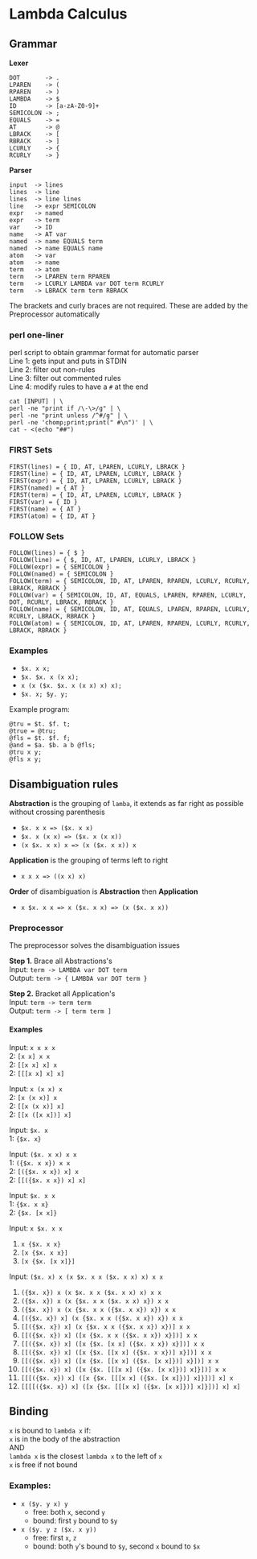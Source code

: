 # Lambda Calculus

## Grammar

__Lexer__
```
DOT       -> .
LPAREN    -> (
RPAREN    -> )
LAMBDA    -> $
ID        -> [a-zA-Z0-9]+
SEMICOLON -> ;
EQUALS    -> =
AT        -> @
LBRACK    -> [
RBRACK    -> ]
LCURLY    -> {
RCURLY    -> }
```
__Parser__
```
input  -> lines
lines  -> line
lines  -> line lines
line   -> expr SEMICOLON
expr   -> named
expr   -> term
var    -> ID
name   -> AT var
named  -> name EQUALS term
named  -> name EQUALS name
atom   -> var
atom   -> name
term   -> atom
term   -> LPAREN term RPAREN
term   -> LCURLY LAMBDA var DOT term RCURLY
term   -> LBRACK term term RBRACK
```

The brackets and curly braces are not required. These are added by the Preprocessor automatically

### perl one-liner

perl script to obtain grammar format for automatic parser  
Line 1: gets input and puts in STDIN  
Line 2: filter out non-rules  
Line 3: filter out commented rules  
Line 4: modify rules to have a `#` at the end  
```
cat [INPUT] | \
perl -ne "print if /\-\>/g" | \
perl -ne "print unless /^#/g" | \
perl -ne 'chomp;print;print(" #\n")' | \
cat - <(echo "##")
```

### FIRST Sets

```
FIRST(lines) = { ID, AT, LPAREN, LCURLY, LBRACK }
FIRST(line) = { ID, AT, LPAREN, LCURLY, LBRACK }
FIRST(expr) = { ID, AT, LPAREN, LCURLY, LBRACK }
FIRST(named) = { AT }
FIRST(term) = { ID, AT, LPAREN, LCURLY, LBRACK }
FIRST(var) = { ID }
FIRST(name) = { AT }
FIRST(atom) = { ID, AT }
```

### FOLLOW Sets

```
FOLLOW(lines) = { $ }
FOLLOW(line) = { $, ID, AT, LPAREN, LCURLY, LBRACK }
FOLLOW(expr) = { SEMICOLON }
FOLLOW(named) = { SEMICOLON }
FOLLOW(term) = { SEMICOLON, ID, AT, LPAREN, RPAREN, LCURLY, RCURLY, LBRACK, RBRACK }
FOLLOW(var) = { SEMICOLON, ID, AT, EQUALS, LPAREN, RPAREN, LCURLY, DOT, RCURLY, LBRACK, RBRACK }
FOLLOW(name) = { SEMICOLON, ID, AT, EQUALS, LPAREN, RPAREN, LCURLY, RCURLY, LBRACK, RBRACK }
FOLLOW(atom) = { SEMICOLON, ID, AT, LPAREN, RPAREN, LCURLY, RCURLY, LBRACK, RBRACK }
```

### Examples

- `$x. x x;`
- `$x. $x. x (x x);`
- `x (x ($x. $x. x (x x) x) x);`
- `$x. x; $y. y;`

Example program:
```
@tru = $t. $f. t;
@true = @tru;
@fls = $t. $f. f;
@and = $a. $b. a b @fls;
@tru x y;
@fls x y;
```

## Disambiguation rules

__Abstraction__ is the grouping of `lamba`, it extends as far right as possible without crossing parenthesis
- `$x. x x => ($x. x x)`
- `$x. x (x x) => ($x. x (x x))`
- `(x $x. x x) x => (x ($x. x x)) x`

__Application__ is the grouping of terms left to right
- `x x x => ((x x) x)`

__Order__ of disambiguation is __Abstraction__ then __Application__
- `x $x. x x => x ($x. x x) => (x ($x. x x))`

### Preprocessor

The preprocessor solves the disambiguation issues


__Step 1.__ Brace all Abstractions's  
Input: `term -> LAMBDA var DOT term`  
Output: `term -> { LAMBDA var DOT term }`  

__Step 2.__ Bracket all Application's  
Input: `term -> term term`  
Output: `term -> [ term term ]`  

#### Examples

Input: `x x x x`  
2: `[x x] x x`  
2: `[[x x] x] x`  
2: `[[[x x] x] x]`  

Input: `x (x x) x`  
2: `[x (x x)] x`  
2: `[[x (x x)] x]`  
2: `[[x ([x x])] x]`  

Input: `$x. x`  
1: `{$x. x}`  

Input: `($x. x x) x x`  
1: `({$x. x x}) x x`  
2: `[({$x. x x}) x] x`  
2: `[[({$x. x x}) x] x]`  

Input: `$x. x x`  
1: `{$x. x x}`  
2: `{$x. [x x]}`  

Input: `x $x. x x`  
1. `x {$x. x x}`  
2. `[x {$x. x x}]`  
2. `[x {$x. [x x]}]`  

Input: `($x. x) x (x $x. x x ($x. x x) x) x x`  
1. `({$x. x}) x (x $x. x x ($x. x x) x) x x`  
1. `({$x. x}) x (x {$x. x x ($x. x x) x}) x x`  
1. `({$x. x}) x (x {$x. x x ({$x. x x}) x}) x x`  
2. `[({$x. x}) x] (x {$x. x x ({$x. x x}) x}) x x`  
2. `[[({$x. x}) x] (x {$x. x x ({$x. x x}) x})] x x`  
2. `[[({$x. x}) x] ([x {$x. x x ({$x. x x}) x}])] x x`  
2. `[[({$x. x}) x] ([x {$x. [x x] ({$x. x x}) x}])] x x`  
2. `[[({$x. x}) x] ([x {$x. [[x x] ({$x. x x})] x}])] x x`  
2. `[[({$x. x}) x] ([x {$x. [[x x] ({$x. [x x]})] x}])] x x`  
2. `[[({$x. x}) x] ([x {$x. [[[x x] ({$x. [x x]})] x]}])] x x`  
2. `[[[({$x. x}) x] ([x {$x. [[[x x] ({$x. [x x]})] x]}])] x] x`  
2. `[[[[({$x. x}) x] ([x {$x. [[[x x] ({$x. [x x]})] x]}])] x] x]`  


## Binding

`x` is bound to `lambda x` if:  
`x` is in the body of the abstraction  
AND  
`lambda x` is the closest `lambda x` to the left of `x`  
`x` is free if not bound


### Examples:

- `x ($y. y x) y`
    - free: both `x`, second `y`
    - bound: first `y` bound to `$y`
- `x ($y. y z ($x. x y))`
    - free: first `x`, `z`
    - bound: both `y`'s bound to `$y`, second `x` bound to `$x`
